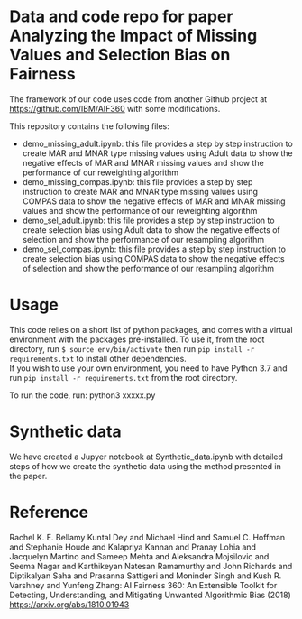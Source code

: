 # Data and code repo for paper Analyzing the Impact of Missing Values and Selection Bias on Fairness

The framework of our code uses code from another Github project at https://github.com/IBM/AIF360 with some modifications. 

This repository contains the following files: <br>
<UL>
<LI>demo_missing_adult.ipynb: this file provides a step by step instruction to create MAR and MNAR type missing values using Adult data to show the negative effects of MAR and MNAR missing values and show the performance of our reweighting algorithm <br>
<LI>demo_missing_compas.ipynb: this file provides a step by step instruction to create MAR and MNAR type missing values using COMPAS data to show the negative effects of MAR and MNAR missing values and show the performance of our reweighting algorithm <br>
<LI>demo_sel_adult.ipynb: this file provides a step by step instruction to create selection bias using Adult data to show the negative effects of selection and show the performance of our resampling algorithm <br>
<LI>demo_sel_compas.ipynb: this file provides a step by step instruction to create selection bias using COMPAS data to show the negative effects of selection and show the performance of our resampling algorithm <br>

</UL>

# Usage
This code relies on a short list of python packages, and comes with a virtual environment with the packages pre-installed.  To use it, from the root directory, run `$ source env/bin/activate` then run `pip install -r requirements.txt` to install other dependencies. <br>
If you wish to use your own environment, you need to have Python 3.7 and run `pip install -r requirements.txt` from the root directory. <br>

To run the code, run: python3 xxxxx.py

# Synthetic data
We have created a Jupyer notebook at Synthetic_data.ipynb with detailed steps of how we create the synthetic data using the method presented in the paper. 

# Reference
Rachel K. E. Bellamy Kuntal Dey and Michael Hind and Samuel C. Hoffman and Stephanie Houde and Kalapriya Kannan and Pranay Lohia and Jacquelyn Martino and Sameep Mehta and Aleksandra Mojsilovic and Seema Nagar and Karthikeyan Natesan Ramamurthy and John Richards and Diptikalyan Saha and Prasanna Sattigeri and Moninder Singh and Kush R. Varshney and Yunfeng Zhang: AI Fairness 360:  An Extensible Toolkit for Detecting, Understanding, and Mitigating Unwanted Algorithmic Bias (2018) https://arxiv.org/abs/1810.01943
